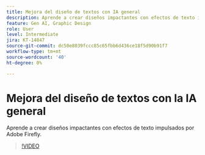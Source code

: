 ```yaml
---
title: Mejora del diseño de textos con IA general
description: Aprende a crear diseños impactantes con efectos de texto impulsados por Adobe Firefly
feature: Gen AI, Graphic Design
role: User
level: Intermediate
jira: KT-14847
source-git-commit: dc50e8039fccc85c65fbb6d436ce18f5d90b91f7
workflow-type: tm+mt
source-wordcount: '40'
ht-degree: 0%

---
```


# Mejora del diseño de textos con la IA general

Aprende a crear diseños impactantes con efectos de texto impulsados por Adobe Firefly.

>[!VIDEO](https://video.tv.adobe.com/v/3427021?quality=12&learn=on&hidetitle=true)

